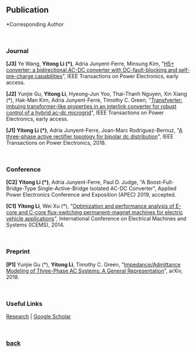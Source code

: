 <br />

## Publication

*Corresponding Author

<br />

### Journal

**\[J3]** Ye Wang, **Yitong Li (*)**, Adria Junyent-Ferre, Minsung Kim, "[H5+ converter: a bidirectional AC-DC converter with DC-fault-blocking and self-pre-charge capabilities](https://ieeexplore.ieee.org/document/8645677)", IEEE Transactions on Power Electronics, early access.

**\[J2]** Yunjie Gu, **Yitong Li**, Hyeong-Jun Yoo, Thai-Thanh Nguyen, Xin Xiang (*), Hak-Man Kim, Adria Junyent-Ferre, Timothy C. Green, "[Transfverter: imbuing transformer-like properties in an interlink converter for robust control of a hybrid ac-dc microgrid](https://ieeexplore.ieee.org/document/8636230)", IEEE Transactions on Power Electronics, early access.  

**\[J1]** **Yitong Li (*)**, Adria Junyent-Ferre, Joan-Marc Rodriguez-Bernuz, "[A three-phase active rectifier topology for bipolar dc distribution](https://ieeexplore.ieee.org/document/7921443/)", IEEE Transactions on Power Electronics, 2018.  

<br />

### Conference

**\[C2]** **Yitong Li (*)**, Adria Junyent-Ferre, Paul D. Judge, "A Boost-Full-Bridge-Type Single-Active-Bridge Isolated AC-DC Converter", Applied Power Electronics Conference and Exposition (APEC) 2019, accepted.

**\[C1]** **Yitong Li**, Wei Xu (*), "[Optimization and performance analysis of E-core and C-core flux-switching permanent-magnet machines for electric vehicle applications](https://ieeexplore.ieee.org/document/7013436/)", International Conference on Electrical Machines and Systems (ICEMS), 2014.

<br />

### Preprint

**\[P1]** Yunjie Gu (*), **Yitong Li**, Timothy C. Green, "[Impedance/Admittance Modeling of Three-Phase AC Systems: A General Representation](https://arxiv.org/abs/1810.09911)", arXiv, 2018.

<br />

### Useful Links

[Research](https://yt-li.github.io/biography) | [Google Scholar](https://scholar.google.co.uk/citations?hl=en&user=b3tutrQAAAAJ&view_op=list_works&sortby=pubdate)

<br />

### [back](https://yt-li.github.io/)
